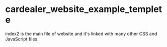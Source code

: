 # cardealer_website_example_templete
index2 is the main file of website and it's linked with many other CSS and JavaScript files. 
